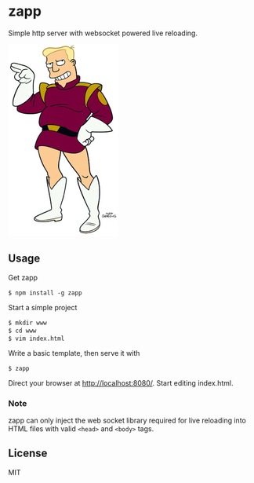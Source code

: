 # zapp
Simple http server with websocket powered live reloading.

![](https://raw.githubusercontent.com/wridgers/zapp/master/example/img/zapp.png)

## Usage

Get zapp

    $ npm install -g zapp

Start a simple project

    $ mkdir www
    $ cd www
    $ vim index.html

Write a basic template, then serve it with

    $ zapp
  
Direct your browser at [http://localhost:8080/](http://localhost:8080/). Start
editing index.html.

### Note

zapp can only inject the web socket library required for live reloading into
HTML files with valid `<head>` and `<body>` tags.

## License
MIT
